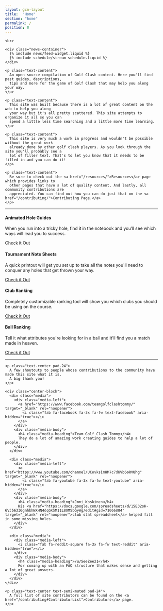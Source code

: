 ```yaml
---
layout: gcn-layout
title:  "Home"
section: "home"
permalink: /
position: 0
---
```


<div class="row">

  <div class="col-lg-8 col-lg-offset-2 col-md-10 col-md-offset-1 col-sm-12">

    <br>

    <div class="news-container">
      {% include news/feed-widget.liquid %}
      {% include schedule/stream-schedule.liquid %}
    </div>

    <p class="text-content">
      An open source compilation of Golf Clash content. Here you'll find past guides, descriptions,
      tips and more for the game of Golf Clash that may help you along your way.
    </p>

    <p class="text-content">
      This site was built because there is a lot of great content on the web to help you along
      your way but it's all pretty scattered. This site attempts to organize it all so you can
      spend a little less time searching and a little more time learning.
    </p>

    <p class="text-content">
      This site is very much a work in progress and wouldn't be possible without the great work
      already done by other golf clash players. As you look through the site you'll probably see a
      lot of filler text. That's to let you know that it needs to be filled in and you can do it!
    </p>

    <p class="text-content">
      Be sure to check out the <a href="/resources/">Resources</a> page which provides links to
      other pages that have a lot of quality content. And lastly, all community contributions are
      appreciated. You can find out how you can do just that on the <a href="/contributing/">Contributing Page.</a>
    </p>

  </div>

</div>

<div class="row">

  <div class="col-xs-12">
    <hr class="hr-text text-large" data-content="Features">
  </div>

  <div class="col-lg-3 col-lg-offset-0 col-md-4 col-md-offset-2 col-sm-5 col-sm-offset-1 col-xs-10 col-xs-offset-1 col-flex" data-mh="feature-card">
    <div class="site-feature-card text-center">
      <h4>Animated Hole Guides</h4>
      <p class="feature-description text-small text-semi-muted">
        When you run into a tricky hole, find it in the notebook and you'll see which ways will lead you to success.
      </p>
      <a href="/courses/SouthernPines/4/" class="btn btn-primary feature-link" role="button">Check it Out</a>
    </div>
  </div>

  <div class="col-lg-3 col-lg-offset-0 col-md-4 col-sm-5 col-sm-offset-0 col-xs-10 col-xs-offset-1 col-flex" data-mh="feature-card">
    <div class="site-feature-card text-center">
      <h4>Tournament Note Sheets</h4>
      <p class="feature-description text-small text-semi-muted">
        A quick printout will get you set up to take all the notes you'll need to conquer any holes that get thrown your way.
      </p>
      <a href="/img/golfclash/tournaments/notesheets/Christmas.pdf" class="btn btn-primary feature-link" role="button">Check it Out</a>
    </div>
  </div>

  <div class="col-lg-3 col-lg-offset-0 col-md-4 col-md-offset-2 col-sm-5 col-sm-offset-1 col-xs-10 col-xs-offset-1 col-flex" data-mh="feature-card">
    <div class="site-feature-card text-center">
      <h4>Club Ranking</h4>
      <p class="feature-description text-small text-semi-muted">
        Completely customizable ranking tool will show you which clubs you should be using on the course.
      </p>
      <a href="/tools/clubranker/" class="btn btn-primary feature-link" role="button">Check it Out</a>
    </div>
  </div>

  <div class="col-lg-3 col-lg-offset-0 col-md-4 col-sm-5 col-sm-offset-0 col-xs-10 col-xs-offset-1 col-flex" data-mh="feature-card">
    <div class="site-feature-card text-center">
      <h4>Ball Ranking</h4>
      <p class="feature-description text-small text-semi-muted">
        Tell it what attributes you're looking for in a ball and it'll find you a match made in heaven.
      </p>
      <a href="/balls/" class="btn btn-primary feature-link" role="button">Check it Out</a>
    </div>
  </div>

  <div class="col-xs-12">
    <hr class="hr-text text-large margin-4">
  </div>

</div>

<div class="row">

  <div class="col-lg-8 col-lg-offset-2 col-md-10 col-md-offset-1 col-sm-12">

    <p class="text-center pad-24">
      A few shoutouts to people whose contributions to the community have made this site what it is.
      A big thank you!
    </p>

    <div class="center-block">
      <div class="media">
        <div class="media-left">
          <a href="https://www.facebook.com/teamgolfclashtommy/" target="_blank" rel="noopener">
            <i class="fab fa-facebook fa-3x fa-fw text-facebook" aria-hidden="true"></i>
          </a>
        </div>
        <div class="media-body">
          <h4 class="media-heading">Team Golf Clash Tommy</h4>
          They do a lot of amazing work creating guides to help a lot of people.
        </div>
      </div>

      <div class="media">
        <div class="media-left">
          <a href="https://www.youtube.com/channel/UCovksimHM7c7dKVb6oRVUhg" target="_blank" rel="noopener">
            <i class="fab fa-youtube fa-3x fa-fw text-youtube" aria-hidden="true"></i>
          </a>
        </div>
        <div class="media-body">
          <h4 class="media-heading">Joni Koskinen</h4>
          His <a href="https://docs.google.com/spreadsheets/d/15E32sH-6VJ563I6gnhbhWXHN4dqGKSM11L8OMSbGyAg/edit#gid=71066884" target="_blank" rel="noopener">club stat spreadsheet</a> helped fill in some missing holes.
        </div>
      </div>

      <div class="media">
        <div class="media-left">
          <i class="fab fa-reddit-square fa-3x fa-fw text-reddit" aria-hidden="true"></i>
        </div>
        <div class="media-body">
          <h4 class="media-heading">/u/SeeZee21</h4>
          For coming up with an FAQ structure that makes sense and getting a lot of great answers.
        </div>
      </div>
    </div>

    <p class="text-center text-semi-muted pad-24">
      A full list of site contributors can be found on the <a href="/contributing#ContributorList">Contributors</a> page.
    </p>

  </div>

</div>
